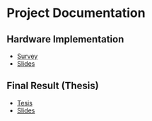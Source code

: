 Project Documentation 
=====================

## Hardware Implementation
* [Survey](./writings/master-project/master-project.pdf)
* [Slides](./writings/master-project/slides.pdf)

## Final Result (Thesis)
* [Tesis](./writings/thesis/thesis.pdf)
* [Slides](./writings/thesis/slides.pdf)

